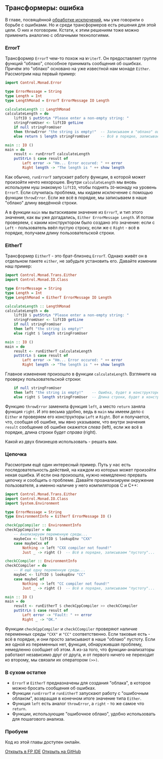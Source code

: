 Трансформеры: ошибка
--------------------

В главе, посвящённой [обработке исключений](http://ohaskell.dshevchenko.biz/ru/io/exceptions-handling.html), мы уже говорили о борьбе с ошибками. Но и среди трансформеров есть решения для этой цели. О них и поговорим. Кстати, к этим решениям тоже можно применить аналогию с облачными технологиями.

### ErrorT

Трансформер `ErrorT` чем-то похож на `WriterT`. Он предоставляет группе функций "облако", способное принимать сообщения об ошибках. Причём это "облако" основано на уже известной нам монаде `Either`. Рассмотрим наш первый пример:

```haskell
import Control.Monad.Error

type ErrorMessage = String
type Length = Int
type LengthMonad = ErrorT ErrorMessage IO Length

calculateLength :: LengthMonad
calculateLength = do
    liftIO $ putStrLn "Please enter a non-empty string: "
    stringFromUser <- liftIO getLine
    if null stringFromUser
    then throwError "the string is empty!"  -- Записываем в "облако" ошибку... 
    else return $ length stringFromUser     -- Всё в порядке, записываем длину...

main :: IO ()
main = do
    result <- runErrorT calculateLength
    putStrLn $ case result of
        Left error -> "Hm... Error occured: " ++ error
        Right length -> "The length is " ++ show length
```

Как обычно, `runErrorT` запускает работу функции, в которой может произойти нечто нехорошее. Внутри `calculateLength` мы вновь используем нуш знакомую `liftIO`, чтобы поднять `IO`-монаду на уровень `ErrorT`. Если случилась проблема, мы кидаем исключение с помощью функции `throwError`. Если же всё в порядке, мы записываем в наше "облако" длину введённой строки.

А в функции `main` мы вытаскиваем значение из `ErrorT`, и тип этого значения, как вы уже догадались, `Either ErrorMessage Length`. И потом проверяем, с каким конструктором было создано это значение: если с `Left` - пользователь ввёл пустую строку, если же с `Right` - всё в порядке, получаем длину пользовательской строки.

### EitherT

Трансформер `EitherT` - это брат-близнец `ErrorT`. Однако живёт он в отдельном пакете `either`, не забудьте установить его. Давайте изменим наш пример:

```haskell
import Control.Monad.Trans.Either
import Control.Monad.IO.Class 

type ErrorMessage = String
type Length = Int
type LengthMonad = EitherT ErrorMessage IO Length

calculateLength :: LengthMonad
calculateLength = do
    liftIO $ putStrLn "Please enter a non-empty string: "
    stringFromUser <- liftIO getLine
    if null stringFromUser
    then left "the string is empty!"
    else right $ length stringFromUser

main :: IO ()
main = do
    result <- runEitherT calculateLength
    putStrLn $ case result of
        Left error -> "Hm... Error occured: " ++ error
        Right length -> "The length is " ++ show length
```

Главное изменение произошло в функции `calculateLength`. Взгляните на проверку пользовательской строки:

```haskell
    if null stringFromUser
    then left "the string is empty!"    -- Ошибка, будет в конструкторе Left...
    else right $ length stringFromUser  -- Длина строки, будет в конструкторе Right...
```

Функцию `throwError` заменила функция `left`, а место `return` заняла функция `right`. И это весьма удобно, ведь в `main` мы имеем дело с `Either` и проверяем его конструкторы `Left` и `Right`. Вот и получается, что, сообщая об ошибке, мы явно указываем, что внутри значения `result` сообщение об ошибке окажется *слева* (left), если же всё в порядке, длина строки будет *справа* (right).

Какой из двух близнецов использовать - решать вам.

### Цепочка

Рассмотрим ещё один интересный пример. Путь у нас есть последовательность действий, на каждом из которых может произойти некая ошибка. И если она произошла, нужно немедленно прервать цепочку и сообщить о проблеме. Давайте проанализируем окружение пользователя, а именно наличие у него компиляторов C и C++:

```haskell
import Control.Monad.Trans.Either
import Control.Monad.IO.Class 
import System.Environment 

type ErrorMessage = String
type EnvironmentInfo = EitherT ErrorMessage IO ()

checkCppCompiler :: EnvironmentInfo
checkCppCompiler = do
    -- Анализируем переменную среды...
    maybeCxx <- liftIO $ lookupEnv "CXX"
    case maybeCxx of
        Nothing -> left "CXX compiler not found!"
        Just _ -> right ()  -- Всё в порядке, записываем "пустоту"...

checkCCompiler :: EnvironmentInfo
checkCCompiler = do
    -- И ещё одну переменную среды...
    maybeC <- liftIO $ lookupEnv "CC"
    case maybeC of
        Nothing -> left "CC compiler not found!"
        Just _ -> right ()  -- Всё в порядке, записываем "пустоту"...

main :: IO ()
main = do
    result <- runEitherT $ checkCppCompiler >> checkCCompiler
    putStrLn $ case result of
        Left error -> "Fault: " ++ error
        Right _ -> "OK."

```

Функции `checkCppCompiler` и `checkCCompiler` проверяют наличие переменных среды `"CXX"` и `"CC"` соответственно. Если таковые есть - всё в порядке, и они просто записывают в наше "облако" пустоту. Если же одной из переменных нет, функция, обнаружившая проблему, немедленно сообщает об этом. А из-за того, что функции-анализаторы работают независимо друг от друга, и от первого ничего не переходит ко второму, мы связали их оператором `(>>)`. 

### В сухом остатке

* `ErrorT` и `EitherT` предназначены для создания "облака", в которое можно бросать сообщения об ошибках.
* Функции `runErrorT` и `runEitherT` запускают работу с "ошибочным облаком", возвращая в конечном итоге значение типа `Either`.
* Функция `left` есть аналог `throwError`, а `right` - то же самое что `return`.
* Функции, использующие "ошибочное облако", удобно использовать для пошагового анализа.

### Пробуем

Код из этой главы доступен онлайн.

<span><a href="https://www.fpcomplete.com/ide?title=transformers-error&paste=https://raw.githubusercontent.com/denisshevchenko/ohaskell-code/master/code/delicious/transformers-error/Main.hs" class="fpcomplete_code" target="_blank">Открыть в FP IDE</a></span>
<span class="buttons_space"></span>
<span><a href="https://github.com/denisshevchenko/ohaskell-code/blob/master/code/delicious/transformers-error/Main.hs" class="github_code" target="_blank">Открыть на GitHub</a></span>

